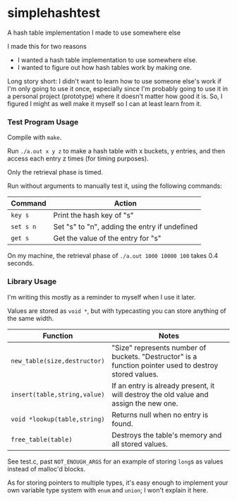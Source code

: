 # simplehashtest
A hash table implementation I made to use somewhere else

I made this for two reasons
* I wanted a hash table implementation to use somewhere else.
* I wanted to figure out how hash tables work by making one.

Long story short: I didn't want to learn how to use someone else's work if I'm only going to use it once, especially since I'm probably going to use it in a personal project (prototype) where it doesn't matter how good it is. So, I figured I might as well make it myself so I can at least learn from it.

### Test Program Usage

Compile with `make`.

Run `./a.out x y z` to make a hash table with x buckets, y entries, and then access each entry z times (for timing purposes).

Only the retrieval phase is timed.

Run without arguments to manually test it, using the following commands:

Command   | Action
---       | ---
`key s`   | Print the hash key of "s"
`set s n` | Set "s" to "n", adding the entry if undefined
`get s`   | Get the value of the entry for "s"

On my machine, the retrieval phase of `./a.out 1000 10000 100` takes 0.4 seconds.

### Library Usage

I'm writing this mostly as a reminder to myself when I use it later.

Values are stored as `void *`, but with typecasting you can store anything of the same width.

Function                     | Notes
---                          | ---
`new_table(size,destructor)` | "Size" represents number of buckets. "Destructor" is a function pointer used to destroy stored values.
`insert(table,string,value)` | If an entry is already present, it will destroy the old value and assign the new one.
`void *lookup(table,string)` | Returns null when no entry is found.
`free_table(table)`          | Destroys the table's memory and all stored values.

See test.c, past `NOT_ENOUGH_ARGS` for an example of storing `long`s as values instead of malloc'd blocks.

As for storing pointers to multiple types, it's easy enough to implement your own variable type system with `enum` and `union`; I won't explain it here.
